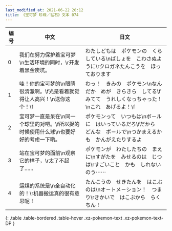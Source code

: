 ```yaml
---
last_modified_at: 2021-06-22 20:12
title: 《宝可梦 珍珠／钻石》文本 074
---
```

| 编号 | 中文 | 日文 |
| ---- | ---- | ---- |
| 0 | 我们在努力保护着宝可梦\n生活环境的同时，\r开发着黑金炭坑。 | わたしどもは　ポケモンの　くらしている\nばしょを　こわさぬように\rクロガネたんこうを　ほっております |
| 1 | 哇！你的宝可梦的\n眼睛很清澈啊。\f光是看着就觉得让人高兴！\n送你这个！\f | わっ！　きみの　ポケモン\nなんだか　めが　きらきら　してる\fみてて　うれしくなっちゃった！\nこれ　あげるよ！\f |
| 2 | 宝可梦一直是呆在\n同一个球里的对吧。\f所以捉的时候使用什么球\n也要好好的考虑一下哟。 | ポケモンって　いつもは\nボ－ルに　はいっているだろ\fだから　どんな　ボ－ルで\nつかまえるかも　かんがえたりするよ |
| 3 | 站在宝可梦的面前\n观察它的样子，\r太了不起了…… | ポケモンが　わたしたちの　まえに\nすがたを　みせるのは　じつは\rすごいこと　かも　しれないのう⋯⋯ |
| 4 | 运煤的系统是\n全自动化的！\r机器搬运真的很有意思呢！ | たんこうの　せきたんを　はこぶのは\nオ－トメ－ション！　つまり\rきかいで　はこぶから　らくちん！ |
{: .table .table-bordered .table-hover .xz-pokemon-text .xz-pokemon-text-DP }